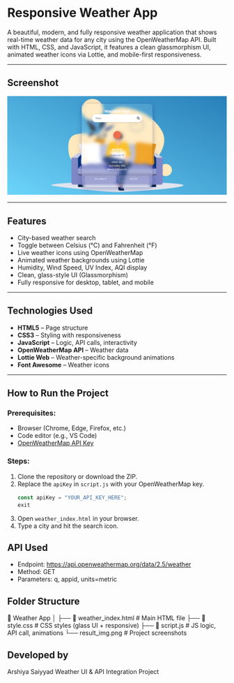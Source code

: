 # Responsive Weather App

A beautiful, modern, and fully responsive weather application that shows real-time weather data for any city using the OpenWeatherMap API. Built with HTML, CSS, and JavaScript, it features a clean glassmorphism UI, animated weather icons via Lottie, and mobile-first responsiveness.

---

## Screenshot

![Weather App Screenshot](result_img.png)

--- 

## Features

- City-based weather search  
- Toggle between Celsius (°C) and Fahrenheit (°F)  
- Live weather icons using OpenWeatherMap  
- Animated weather backgrounds using Lottie  
- Humidity, Wind Speed, UV Index, AQI display  
- Clean, glass-style UI (Glassmorphism)  
- Fully responsive for desktop, tablet, and mobile  

---

## Technologies Used

- **HTML5** – Page structure  
- **CSS3** – Styling with responsiveness  
- **JavaScript** – Logic, API calls, interactivity  
- **OpenWeatherMap API** – Weather data  
- **Lottie Web** – Weather-specific background animations  
- **Font Awesome** – Weather icons  

---

## How to Run the Project

### Prerequisites:
- Browser (Chrome, Edge, Firefox, etc.)
- Code editor (e.g., VS Code)
- [OpenWeatherMap API Key](https://openweathermap.org/api)

### Steps:
1. Clone the repository or download the ZIP.
2. Replace the `apiKey` in `script.js` with your OpenWeatherMap key.
    ```js
    const apiKey = "YOUR_API_KEY_HERE";
    exit
3. Open `weather_index.html` in your browser.
4. Type a city and hit the search icon.


## API Used
- Endpoint: https://api.openweathermap.org/data/2.5/weather
- Method: GET
- Parameters: q, appid, units=metric

## Folder Structure

📁 Weather App
│
├── 📄 weather_index.html     # Main HTML file
├── 📄 style.css              # CSS styles (glass UI + responsive)
├── 📄 script.js              # JS logic, API call, animations
└──  result_img.png           # Project screenshots


## Developed by

Arshiya Saiyyad
Weather UI & API Integration Project






